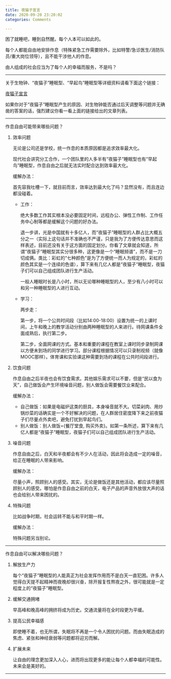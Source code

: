 ```yaml
---
title: 夜猫子宣言
date: 2020-09-20 23:20:02
categories: Comments

---
```


困了就睡吧，睡到自然醒。每个人本可以如此的。

每个人都能自由地安排作息（特殊紧急工作需要除外，比如特警/急诊医生/消防队员/重大岗位领导），且不能干涉他人的作息。

由人组成的社会应当为了每个人的幸福而服务，不是吗？

---

关于生物钟、“夜猫子”睡眠型、“早起鸟”睡眠型等详细资料请看下面这个链接：

[夜猫子宣言](https://www.zhihu.com/collection/587853549)

如果你对于“夜猫子”睡眠型产生的原因、对生物钟能否通过后天调整等问题并无确凿的答案的话，强烈建议你看一看上面的链接给出的文章列表。

---

作息自由可能带来哪些问题？

1. 效率问题

   无论是公司还是学校，统一作息的本质原因都是追求效率最大化。

   现代社会讲究分工合作，一个团队里的人多半有“夜猫子”睡眠型也有“早起鸟”睡眠型，作息自由之后就无法实时配合达到效率最大化。

   缓解办法：

   首先容我吐槽一下，就目前而言，效率达到最大化了吗？显然没有，而且连边都没碰着。

   - 工作：

     绝大多数工作其实根本没必要固定时间，远程办公、弹性工作制、工作任务中心制等都是缓解这个问题的好办法。

     退一步讲，光是中国就有十多亿人，而“夜猫子”睡眠型的人群占比大概五分之一（实际上这句话并不准确也不严谨，只是我为了方便传达意思而这样表述，目前还没有关于这方面的固定划分。你看了文章就会知道，所谓“夜猫子”睡眠型其实分很多种，这更像是一个“睡眠频谱”，而不是一刀切成俩。类比：彩虹的“七种颜色”是为了方便统一而人为规定的，彩虹的颜色其实是一个连续的色谱），算下来有几亿人都是“夜猫子”睡眠型，夜猫子们可以自己组成团队进行生产活动。

     一般人睡眠时长是八小时，所以无论哪种睡眠型的人，至少有八小时可以和另一种睡眠型的人进行互动。

   - 学习：

     两步走：

     第一步，将一个公共时间段（比如14:00-18:00）设置为统一的上课时间，上午和晚上的教学活动分别由两种睡眠型的人来进行。待网课条件全面成熟后，执行第二步。

     第二步，全面网课的方式。基本和重要的课程在教室上课时同步录制网课以方便未到场的同学进行学习。部分课程根据情况可以只录制视频（就像MOOC那样）。体育课和实验课这种需要到场的课程在公共时间段进行。

2. 饮食问题

   作息自由之后半夜也会有饮食需求。其他娱乐需求可以不要，但是“民以食为天”，自己做饭会产生环境噪音问题，别人做饭会需要餐饮业来配合。

   缓解办法：

   - 自己做饭：如果是电磁炉这类的厨具，本身噪音就不大。切菜剁肉、用炒锅炒菜的话确实是一个不好解决的问题，在人群居住密度降下来之前夜猫子们尽量点外卖吧，避免打扰到早起鸟们。
   - 别人做饭：别人做饭={餐厅堂食, 购买外卖}。如第一条所述，算下来有几亿人都是“夜猫子”睡眠型，夜猫子们可以自己组成团队进行生产活动。

3. 噪音问题

   作息自由之后，白天和半夜都会有不少人在活动，因此将会造成一定的噪音，给正在睡眠的人带来影响。

   缓解办法：

   尽量小声，照顾别人的感受。其实，无论是做饭还是其他活动，都应该尽量照顾别人的感受。哪怕是作息自由之前的白天，电子产品的声音外放很大声的话也会给别人带来困扰的。

4. 特殊问题

   比如战争时期，社会运转不能与和平时期一样。

   缓解办法：

   特殊问题另当别论。

---

作息自由可以解决哪些问题？

1. 解放生产力

   每个“夜猫子”睡眠型的人能真正为社会发挥作用而不是白天一直犯困。许多人觉得白天提不起精神而夜晚却很兴奋，除开报复性熬夜之外，很可能就是一定程度上的“夜猫子”睡眠型。

2. 缓解交通拥堵

   早高峰和晚高峰的拥挤将成为历史。交通流量将在全时段更为平缓。

3. 提高公民幸福感

   即使睡不着，也无所谓，失眠将不再是一个令人困扰的问题。而由失眠造成的焦虑、紧张和神经衰弱等问题都将迎刃而解。

4. 扩展未来

   让自由的理念更加深入人心，进而将出现更多的能让每个人都幸福的可能性。未来会是美好的。

---

